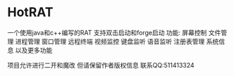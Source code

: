 # HotRAT
一个使用java和c++编写的RAT
支持双击启动和forge启动
功能:
屏幕控制
文件管理
进程管理
窗口管理
远程终端
视频监控
键盘监听
语音监听
注册表管理
系统信息
以及更多功能

项目允许进行二开和魔改
但请保留作者版权信息
联系QQ:511413324
